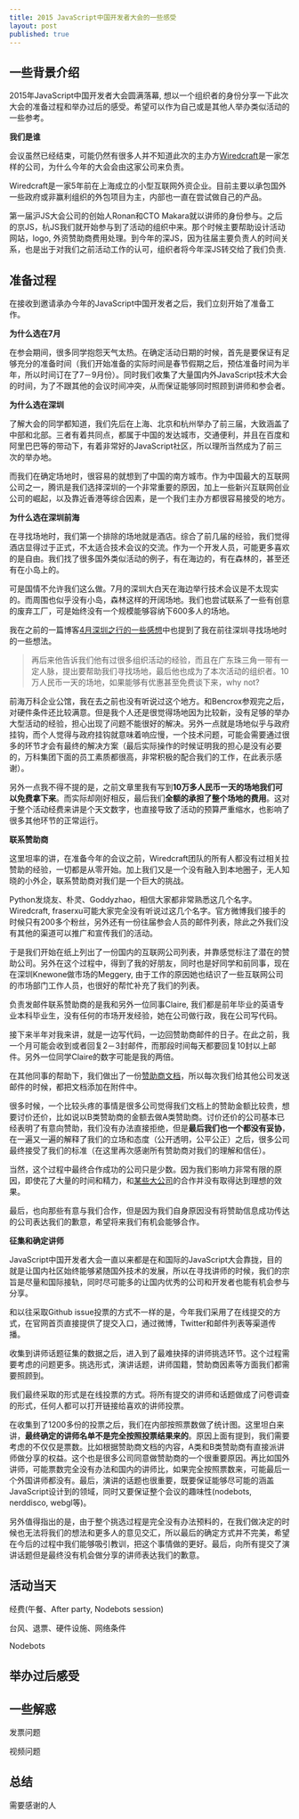 ```yaml
---
title: 2015 JavaScript中国开发者大会的一些感受
layout: post
published: true
---
```


## 一些背景介绍

2015年JavaScript中国开发者大会圆满落幕, 想以一个组织者的身份分享一下此次大会的准备过程和举办过后的感受。希望可以作为自己或是其他人举办类似活动的一些参考。

**我们是谁**

会议虽然已经结束，可能仍然有很多人并不知道此次的主办方[Wiredcraft](http://wiredcraft.com/)是一家怎样的公司，为什么今年的大会会由这家公司来负责。

Wiredcraft是一家5年前在上海成立的小型互联网外资企业。目前主要以承包国外一些政府或非赢利组织的外包项目为主，内部也一直在尝试做自己的产品。

第一届沪JS大会公司的创始人Ronan和CTO Makara就以讲师的身份参与。之后的京JS，杭JS我们就开始参与到了活动的组织中来。那个时候主要帮助设计活动网站，logo, 外资赞助商费用处理。到今年的深JS，因为往届主要负责人的时间关系，也是出于对我们之前活动工作的认可，组织者将今年深JS转交给了我们负责.

## 准备过程

在接收到邀请承办今年的JavaScript中国开发者之后，我们立刻开始了准备工作。

**为什么选在7月**

在参会期间，很多同学抱怨天气太热。在确定活动日期的时候，首先是要保证有足够充分的准备时间（我们开始准备的实际时间是春节假期之后，预估准备时间为半年，所以时间订在了7－9月份）。同时我们收集了大量国内外JavaScript技术大会的时间，为了不跟其他的会议时间冲突，从而保证能够同时照顾到讲师和参会者。

**为什么选在深圳**

了解大会的同学都知道，我们先后在上海、北京和杭州举办了前三届，大致涵盖了中部和北部。三者有着共同点，都属于中国的发达城市，交通便利，并且在百度和阿里巴巴等的带动下，有着非常好的JavaScript社区，所以理所当然成为了前三次的举办地。

而我们在确定场地时，很容易的就想到了中国的南方城市。作为中国最大的互联网公司之一，腾讯是我们选择深圳的一个非常重要的原因，加上一些新兴互联网创业公司的崛起，以及靠近香港等综合因素，是一个我们主办方都很容易接受的地方。

**为什么选在深圳前海**

在寻找场地时，我们第一个排除的场地就是酒店。综合了前几届的经验，我们觉得酒店显得过于正式，不太适合技术会议的交流。作为一个开发人员，可能更多喜欢的是自由。我们找了很多国外类似活动的例子，有在海边的，有在森林的，甚至还有在小岛上的。

可是国情不允许我们这么做。7月的深圳大白天在海边举行技术会议是不太现实的。而周围也似乎没有小岛，森林这样的开阔场地。我们也尝试联系了一些有创意的废弃工厂，可是始终没有一个规模能够容纳下600多人的场地。

我在之前的一篇博客[4月深圳之行的一些感想](https://fraserxu.me/2015/04/13/april-journey-to-shenzhen/)中也提到了我在前往深圳寻找场地时的一些想法。

> 再后来他告诉我们他有过很多组织活动的经验，而且在广东珠三角一带有一定人脉，提出要帮助我们寻找场地，最后他也成为了本次活动的组织者。10万人民币一天的场地，如果能够有优惠甚至免费谈下来，why not?

前海万科企业公馆，我在去之前也没有听说过这个地方。和Bencrox参观完之后，对硬件条件还比较满意。但是我个人还是很觉得场地因为比较新，没有足够的举办大型活动的经验，担心出现了问题不能很好的解决。另外一点就是场地似乎与政府挂钩，而个人觉得与政府挂钩就意味着响应慢，一个技术问题，可能会需要通过很多的环节才会有最终的解决方案（最后实际操作的时候证明我的担心是没有必要的，万科集团下面的员工素质都很高，非常积极的配合我们的工作，在此表示感谢）。

另外一点我不得不提的是，之前文章里我有写到**10万多人民币一天的场地我们可以免费拿下来**。而实际却刚好相反，最后我们**全额的承担了整个场地的费用**。这对于整个活动经费来讲是个天文数字，也直接导致了活动的预算严重缩水，也影响了很多其他环节的正常运行。

**联系赞助商**

这里坦率的讲，在准备今年的会议之前，Wiredcraft团队的所有人都没有过相关拉赞助的经验，一切都是从零开始。加上我们又是一个没有融入到本地圈子，无人知晓的小外企，联系赞助商对我们是一个巨大的挑战。

Python发烧友、朴灵、Goddyzhao，相信大家都非常熟悉这几个名字。Wiredcraft, fraserxu可能大家完全没有听说过这几个名字。官方微博我们接手的时候只有200多个粉丝，另外还有一份往届参会人员的邮件列表，除此之外我们没有其他的渠道可以推广和宣传我们的活动。

于是我们开始在纸上列出了一份国内的互联网公司列表，并靠感觉标注了潜在的赞助公司。另外在这个过程中，得到了我的好朋友，同时也是好同学和前同事，现在在深圳Knewone做市场的Meggery, 由于工作的原因她也结识了一些互联网公司的市场部门工作人员，也很好的帮忙补充了我们的列表。

负责发邮件联系赞助商的是我和另外一位同事Claire, 我们都是前年毕业的英语专业本科毕业生，没有任何的市场开发经验，她在公司做行政，我在公司写代码。

接下来半年对我来讲，就是一边写代码，一边回赞助商邮件的日子。在此之前，我一个月可能会收到或者回复2－3封邮件，而那段时间每天都要回复10封以上邮件。另外一位同学Claire的数字可能是我的两倍。

在其他同事的帮助下，我们做出了一份[赞助商文档](https://github.com/jsconfcn/ShenJS/blob/master/docs/ShenJS-sponsorship-documentation.pdf)，所以每次我们给其他公司发送邮件的时候，都把文档添加在附件中。

很多时候，一个比较头疼的事情是很多公司觉得我们文档上的赞助金额比较贵，想要讨价还价，比如说以B类赞助商的金额去做A类赞助商。讨价还价的公司基本已经表明了有意向赞助，我们没有办法直接拒绝，但是**最后我们也一个都没有妥协**，在一遍又一遍的解释了我们的立场和态度（公开透明，公平公正）之后，很多公司最终接受了我们的标准（在这里再次感谢所有赞助商对我们的理解和信任）。

当然，这个过程中最终合作成功的公司只是少数。因为我们影响力非常有限的原因，即使花了大量的时间和精力，和[某些大公司](http://tencent.com)的合作并没有取得达到理想的效果。

最后，也向那些有意与我们合作，但是因为我们自身原因没有将赞助信息成功传达的公司表达我们的歉意，希望将来我们有机会能够合作。

**征集和确定讲师**

JavaScript中国开发者大会一直以来都是在和国际的JavaScript大会靠拢，目的就是让国内社区始终能够紧随国外技术的发展，所以在寻找讲师的时候，我们的宗旨是尽量和国际接轨，同时尽可能多的让国内优秀的公司和开发者也能有机会参与分享。

和以往采取Github issue投票的方式不一样的是，今年我们采用了在线提交的方式，在官网首页直接提供了提交入口，通过微博，Twitter和邮件列表等渠道传播。

收集到讲师话题征集的数据之后，进入到了最难抉择的讲师挑选环节。这个过程需要考虑的问题更多。挑选形式，演讲话题，讲师国籍，赞助商因素等方面我们都需要照顾到。

我们最终采取的形式是在线投票的方式。将所有提交的讲师和话题做成了问卷调查的形式，任何人都可以打开链接给喜欢的讲师投票。

在收集到了1200多份的投票之后，我们在内部按照票数做了统计图。这里坦白来讲，**最终确定的讲师名单不是完全按照投票结果来的**。原因上面有提到，我们需要考虑的不仅仅是票数。比如根据赞助商文档的内容，A类和B类赞助商有直接派讲师做分享的权益。这个也是很多公司同意做赞助商的一个很重要原因。再比如国外讲师，可能票数完全没有办法和国内的讲师比，如果完全按照票数来，可能最后一个外国讲师都没有。最后，演讲的话题也很重要，既要保证能够尽可能的涵盖JavaScript设计到的领域，同时又要保证整个会议的趣味性(nodebots, nerddisco, webgl等)。

另外值得指出的是，由于整个挑选过程是完全没有办法预料的，在我们做决定的时候也无法将我们的想法和更多人的意见交汇，所以最后的确定方式并不完美，希望在今后的过程中我们能够吸引教训，把这个事情做的更好。最后，向所有提交了演讲话题但是最终没有机会做分享的讲师表达我们的歉意。

## 活动当天

经费(午餐、After party, Nodebots session)

台风、退票、硬件设施、网络条件

Nodebots

## 举办过后感受

## 一些解惑

发票问题

视频问题

## 总结

需要感谢的人
